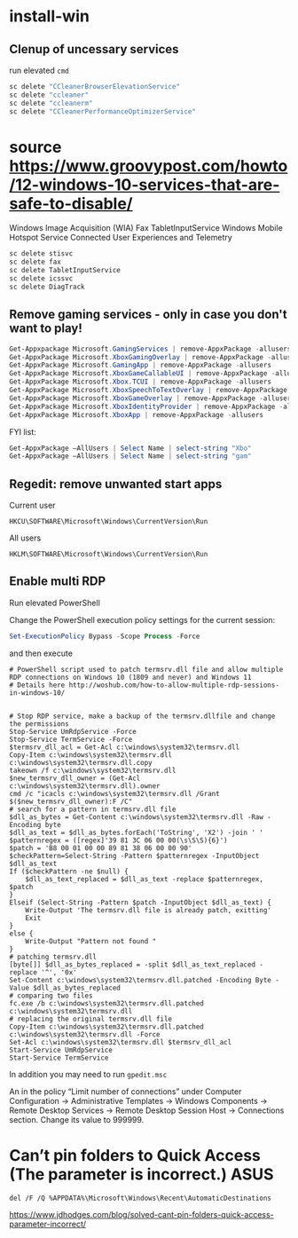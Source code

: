 # install-win

## Clenup of uncessary services
run elevated `cmd`
```bat
sc delete "CCleanerBrowserElevationService"
sc delete "ccleaner"
sc delete "ccleanerm"
sc delete "CCleanerPerformanceOptimizerService"
```

# source https://www.groovypost.com/howto/12-windows-10-services-that-are-safe-to-disable/
Windows Image Acquisition (WIA)
Fax
TabletInputService
Windows Mobile Hotspot Service
Connected User Experiences and Telemetry
```bat
sc delete stisvc
sc delete fax
sc delete TabletInputService
sc delete icssvc
sc delete DiagTrack
```

## Remove gaming services - **only** in case you don't want to play!
```powershell
Get-Appxpackage Microsoft.GamingServices | remove-AppxPackage -allusers
Get-AppxPackage Microsoft.XboxGamingOverlay | remove-AppxPackage -allusers
Get-AppxPackage Microsoft.GamingApp | remove-AppxPackage -allusers
Get-AppxPackage Microsoft.XboxGameCallableUI | remove-AppxPackage -allusers
Get-AppxPackage Microsoft.Xbox.TCUI | remove-AppxPackage -allusers
Get-AppxPackage Microsoft.XboxSpeechToTextOverlay | remove-AppxPackage -allusers
Get-AppxPackage Microsoft.XboxGameOverlay | remove-AppxPackage -allusers
Get-AppxPackage Microsoft.XboxIdentityProvider | remove-AppxPackage -allusers
Get-AppxPackage Microsoft.XboxApp | remove-AppxPackage -allusers
```
FYI list:
```powershell
Get-AppxPackage –AllUsers | Select Name | select-string "Xbo"
Get-AppxPackage –AllUsers | Select Name | select-string "gam"
```

## Regedit: remove unwanted start apps
Current user
```
HKCU\SOFTWARE\Microsoft\Windows\CurrentVersion\Run
```
All users
```
HKLM\SOFTWARE\Microsoft\Windows\CurrentVersion\Run
```
## Enable multi RDP

Run elevated PowerShell

Change the PowerShell execution policy settings for the current session:

```powershell
Set-ExecutionPolicy Bypass -Scope Process -Force
```

and then execute

```
# PowerShell script used to patch termsrv.dll file and allow multiple RDP connections on Windows 10 (1809 and never) and Windows 11 
# Details here http://woshub.com/how-to-allow-multiple-rdp-sessions-in-windows-10/


# Stop RDP service, make a backup of the termsrv.dllfile and change the permissions 
Stop-Service UmRdpService -Force
Stop-Service TermService -Force
$termsrv_dll_acl = Get-Acl c:\windows\system32\termsrv.dll
Copy-Item c:\windows\system32\termsrv.dll c:\windows\system32\termsrv.dll.copy
takeown /f c:\windows\system32\termsrv.dll
$new_termsrv_dll_owner = (Get-Acl c:\windows\system32\termsrv.dll).owner
cmd /c "icacls c:\windows\system32\termsrv.dll /Grant $($new_termsrv_dll_owner):F /C"
# search for a pattern in termsrv.dll file 
$dll_as_bytes = Get-Content c:\windows\system32\termsrv.dll -Raw -Encoding byte
$dll_as_text = $dll_as_bytes.forEach('ToString', 'X2') -join ' '
$patternregex = ([regex]'39 81 3C 06 00 00(\s\S\S){6}')
$patch = 'B8 00 01 00 00 89 81 38 06 00 00 90'
$checkPattern=Select-String -Pattern $patternregex -InputObject $dll_as_text
If ($checkPattern -ne $null) {
    $dll_as_text_replaced = $dll_as_text -replace $patternregex, $patch
}
Elseif (Select-String -Pattern $patch -InputObject $dll_as_text) {
    Write-Output 'The termsrv.dll file is already patch, exitting'
    Exit
}
else { 
    Write-Output "Pattern not found "
}
# patching termsrv.dll
[byte[]] $dll_as_bytes_replaced = -split $dll_as_text_replaced -replace '^', '0x'
Set-Content c:\windows\system32\termsrv.dll.patched -Encoding Byte -Value $dll_as_bytes_replaced
# comparing two files 
fc.exe /b c:\windows\system32\termsrv.dll.patched c:\windows\system32\termsrv.dll
# replacing the original termsrv.dll file 
Copy-Item c:\windows\system32\termsrv.dll.patched c:\windows\system32\termsrv.dll -Force
Set-Acl c:\windows\system32\termsrv.dll $termsrv_dll_acl
Start-Service UmRdpService
Start-Service TermService
```

In addition you may need to run `gpedit.msc`

An in the policy “Limit number of connections” under Computer Configuration -> Administrative Templates -> Windows Components -> Remote Desktop Services -> Remote Desktop Session Host -> Connections section. Change its value to 999999.

# Can’t pin folders to Quick Access (The parameter is incorrect.) ASUS
```
del /F /Q %APPDATA%\Microsoft\Windows\Recent\AutomaticDestinations
```
https://www.jdhodges.com/blog/solved-cant-pin-folders-quick-access-parameter-incorrect/

